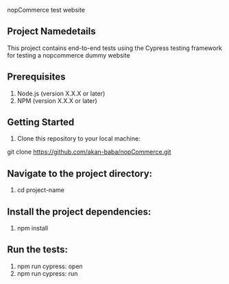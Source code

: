 nopCommerce test website

## Project Namedetails
This project contains end-to-end tests using the Cypress testing framework for testing a nopcommerce dummy website

## Prerequisites

1. Node.js (version X.X.X or later)
2. NPM (version X.X.X or later)

## Getting Started

1. Clone this repository to your local machine:

git clone https://github.com/akan-baba/nopCommerce.git

## Navigate to the project directory:

1. cd project-name

## Install the project dependencies:

1. npm install

## Run the tests:
1. npm run cypress: open 
2. npm run cypress: run